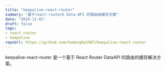```yaml
---
title: "keepalive-react-router"
summary: "基于react-router6 Data-API 的路由级缓存方案"
date: "2024-12-01"
draft: false
tags:
- react-router
- keepalive
repoUrl: https://github.com/hemengke1997/keepalive-react-router
---
```


keepalive-react-router 是一个基于 React Router DataAPI 的路由的缓存解决方案。
